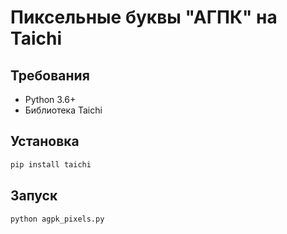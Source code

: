 # Пиксельные буквы "АГПК" на Taichi

## Требования

- Python 3.6+
- Библиотека Taichi

## Установка

```bash
pip install taichi
```

## Запуск

```bash
python agpk_pixels.py
```